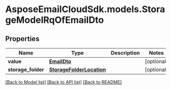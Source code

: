 # AsposeEmailCloudSdk.models.StorageModelRqOfEmailDto
## Properties
Name | Type | Description | Notes
------------ | ------------- | ------------- | -------------
**value** | [**EmailDto**](EmailDto.md) |  | [optional] 
**storage_folder** | [**StorageFolderLocation**](StorageFolderLocation.md) |  | [optional] 



[[Back to Model list]](README.md#documentation-for-models) [[Back to API list]](README.md#documentation-for-api-endpoints) [[Back to README]](README.md)


